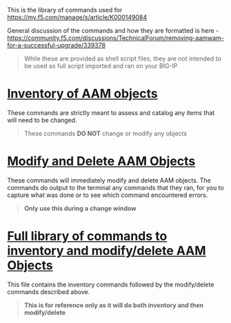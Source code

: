 This is the library of commands used for https://my.f5.com/manage/s/article/K000149084 

General discussion of the commands and how they are formatted is here - https://community.f5.com/discussions/TechnicalForum/removing-aamwam-for-a-successful-upgrade/339378

> While these are provided as shell script files, they are not intended to be used as full script imported and ran on your BIG-IP


# [Inventory of AAM objects](/aam_removal/aam_objects_inventory.sh)

These commands are strictly meant to assess and catalog any items that will need to be changed.

> These commands **DO NOT** change or modify any objects

# [Modify and Delete AAM Objects](/aam_removal/aam_objects_modify_or_delete.sh)

These commands will immediately modify and delete AAM objects. The commands do output to the terminal any commands that they ran, for you to capture what was done or to see which command encountered errors.

> **Only use this during a change window**

# [Full library of commands to inventory and modify/delete AAM Objects](/aam_removal/aam_removal_for_upgrades_all.sh)

This file contains the inventory commands followed by the modify/delete commands described above.

> **This is for reference only as it will do both inventory and then modify/delete**